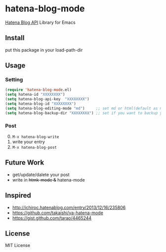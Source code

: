 # hatena-blog-mode
[Hatena Blog API](http://developer.hatena.ne.jp/ja/documents/blog/apis/atom) Library for Emacs

## Install
put this package in your load-path-dir

## Usage
### Setting
```lisp
(require 'hatena-blog-mode.el)
(setq hatena-id "XXXXXXXX")
(setq hatena-blog-api-key  "XXXXXXXX")
(setq hatena-blog-id "XXXXXXXX")
(setq hatena-blog-editing-mode "md")     ;; set md or html(default as md)
(setq hatena-blog-backup-dir "XXXXXXXX") ;; set if you want to backup your post.
```

### Post

0. ```M-x hatena-blog-write```
0. write your entry
0. ```M-x hatena-blog-post```

## Future Work

* get/update/dalete your post
* write in ~~htmk-mode &~~ hatena-mode

## Inspired

- http://ichiroc.hatenablog.com/entry/2013/12/16/235806
- https://github.com/takaishi/ya-hatena-mode
- https://gist.github.com/tarao/4465244

## License
MIT License
